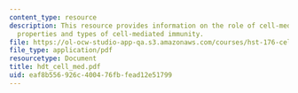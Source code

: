 ```yaml
---
content_type: resource
description: This resource provides information on the role of cell-mediated immunity,
  properties and types of cell-mediated immunity.
file: https://ol-ocw-studio-app-qa.s3.amazonaws.com/courses/hst-176-cellular-and-molecular-immunology-fall-2005/eaf8b556926c400476fbfead12e51799_hdt_cell_med.pdf
file_type: application/pdf
resourcetype: Document
title: hdt_cell_med.pdf
uid: eaf8b556-926c-4004-76fb-fead12e51799
---
```


